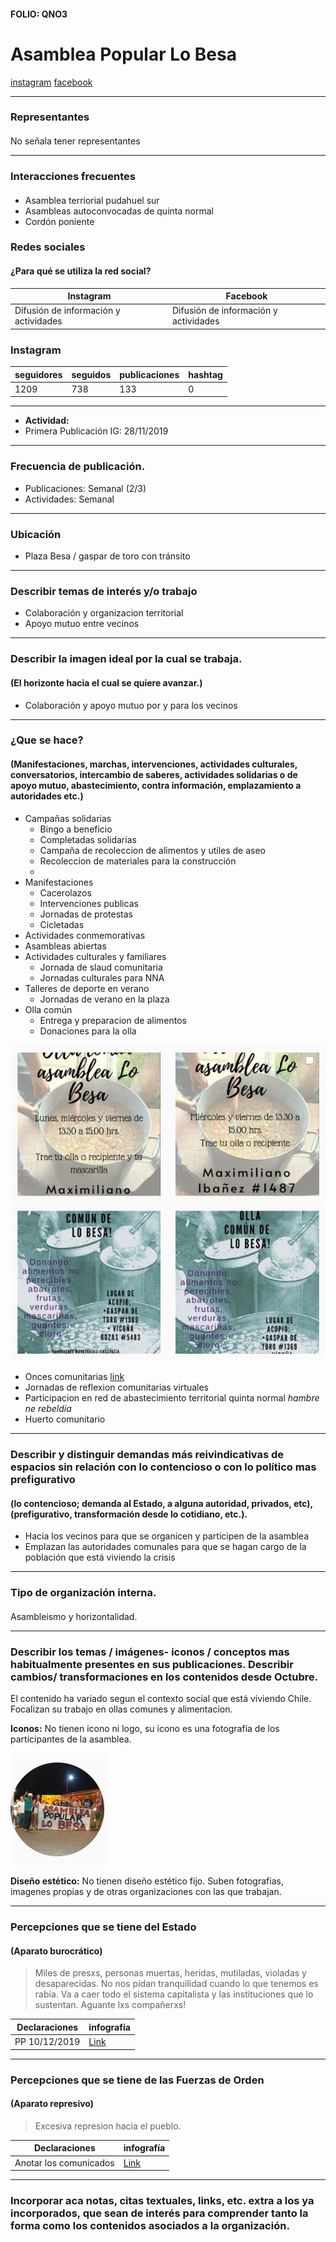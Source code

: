 #### FOLIO: QNO3
# Asamblea Popular Lo Besa

[instagram](https://www.instagram.com/asambleapopularlobesa/)
[facebook](https://www.facebook.com/asamblea.lobesa/)

---

### Representantes
#### 
No señala tener representantes

---
### Interacciones frecuentes
#### 
* Asamblea terriorial pudahuel sur
* Asambleas autoconvocadas de quinta normal
* Cordón poniente


### Redes sociales
#### ¿Para qué se utiliza la red social?
| Instagram | Facebook |
|---|---|
|Difusión de información y actividades|Difusión de información y actividades|

### **Instagram**
| seguidores | seguidos | publicaciones | hashtag 
|---|---|---|---|
|1209|738|133| 0

---

* **Actividad:**   
* Primera Publicación IG: 28/11/2019

---
### Frecuencia de publicación.
* Publicaciones: Semanal (2/3)
* Actividades: Semanal

---
### Ubicación
* Plaza Besa / gaspar de toro con tránsito

---
### Describir temas de interés y/o trabajo
* Colaboración y organizacion territorial
* Apoyo mutuo entre vecinos

---
### Describir la imagen ideal por la cual se trabaja.
#### (El horizonte hacia el cual se quiere avanzar.)
* Colaboración y apoyo mutuo por y para los vecinos

---
### ¿Que se hace?
#### (Manifestaciones, marchas, intervenciones, actividades culturales, conversatorios, intercambio de saberes, actividades solidarias o de apoyo mutuo, abastecimiento, contra información, emplazamiento a autoridades etc.)
* Campañas solidarias
    * Bingo a beneficio
    * Completadas solidarias
    * Campaña de recoleccion de alimentos y utiles de aseo
    * Recoleccion de materiales para la construcción
    * 
* Manifestaciones
    * Cacerolazos
    * Intervenciones publicas
    * Jornadas de protestas
    * Cicletadas
* Actividades conmemorativas
* Asambleas abiertas 
* Actividades culturales y familiares
    * Jornada de slaud comunitaria
    * Jornadas culturales para NNA
* Talleres de deporte en verano
    * Jornadas de verano en la plaza
* Olla común
    * Entrega y preparacion de alimentos
    * Donaciones para la olla

![imagen](imagen2qno3.png)

* Onces comunitarias [link](https://www.instagram.com/p/CBd00eKpt9U/)
* Jornadas de reflexion comunitarias virtuales
* Participacion en red de abastecimiento territorial quinta normal *hambre ne rebeldía*
* Huerto comunitario


---
### Describir y distinguir demandas más reivindicativas de espacios sin relación con lo contencioso o con lo político mas prefigurativo
#### (lo contencioso; demanda al Estado, a alguna autoridad, privados, etc), (prefigurativo, transformación desde lo cotidiano, etc.).
* Hacia los vecinos para que se organicen y participen de la asamblea
* Emplazan las autoridades comunales para que se hagan cargo de la población que está viviendo la crisis

---
### Tipo de organización interna.
#### 
Asambleismo y horizontalidad.

---
### Describir los temas / imágenes- iconos / conceptos mas habitualmente presentes en sus publicaciones. Describir cambios/ transformaciones en los contenidos desde Octubre.
El contenido ha variado segun el contexto social que está viviendo Chile. Focalizan su trabajo en ollas comunes y alimentacion.

**Iconos:**
No tienen icono ni logo, su icono es una fotografía de los participantes de la asamblea.

![imagen](imagen1qno3.png)

**Diseño estético:**
No tienen diseño estético fijo. Suben fotografias, imagenes propias y de otras organizaciones con las que trabajan.


---
### Percepciones que se tiene del Estado
#### (Aparato burocrático)
> Miles de presxs, personas muertas, heridas, mutiladas, violadas y desaparecidas.
No nos pidan tranquilidad cuando lo que tenemos es rabia. Va a caer todo el sistema capitalista y las instituciones que lo sustentan.
Aguante lxs compañerxs!

| Declaraciones | infografía | 
|---|---|
|PP 10/12/2019 | [Link](https://www.instagram.com/p/B56oAzkJOBp/) |

---
### Percepciones que se tiene de las Fuerzas de Orden
#### (Aparato represivo)
> Excesiva represion hacia el pueblo. 

| Declaraciones | infografía | 
|---|---|
|Anotar los comunicados | [Link]() |


---
### Incorporar aca notas, citas textuales, links, etc. extra a los ya incorporados, que sean de interés para comprender tanto la forma como los contenidos asociados a la organización.
